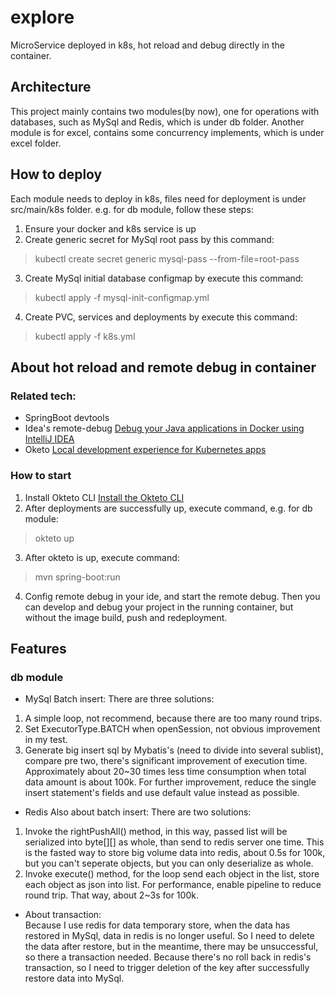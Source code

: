 # explore
MicroService deployed in k8s, hot reload and debug directly in the container.

## Architecture
This project mainly contains two modules(by now), one for operations with databases, such as MySql and Redis, which is under db folder.
Another module is for excel, contains some concurrency implements, which is under excel folder.

## How to deploy
Each module needs to deploy in k8s, files need for deployment is under src/main/k8s folder. e.g. for db module, follow these steps:
1. Ensure your docker and k8s service is up
2. Create generic secret for MySql root pass by this command:
> kubectl create secret generic mysql-pass --from-file=root-pass
3. Create MySql initial database configmap by execute this command:
> kubectl apply -f mysql-init-configmap.yml
4. Create PVC, services and deployments by execute this command:
> kubectl apply -f k8s.yml

## About hot reload and remote debug in container
### Related tech:
* SpringBoot devtools
* Idea's remote-debug [Debug your Java applications in Docker using IntelliJ IDEA](https://blog.jetbrains.com/idea/2019/04/debug-your-java-applications-in-docker-using-intellij-idea/)
* Oketo [Local development experience for Kubernetes apps ](https://github.com/okteto/okteto)

### How to start
1. Install Okteto CLI [Install the Okteto CLI](https://okteto.com/docs/getting-started/index.html#step-1-install-the-okteto-cli)
2. After deployments are successfully up, execute command, e.g. for db module:
> okteto up
3. After okteto is up, execute command:
> mvn spring-boot:run
4. Config remote debug in your ide, and start the remote debug. Then you can develop and debug your project in the running container,
but without the image build, push and redeployment.

## Features
### db module
* MySql
Batch insert:
There are three solutions:
1. A simple loop, not recommend, because there are too many round trips.
2. Set ExecutorType.BATCH when openSession, not obvious improvement in my test.
3. Generate big insert sql by Mybatis's <foreach>(need to divide into several sublist), compare pre two, there's significant improvement of execution time. Approximately about 20~30 times less time consumption when total data amount is about 100k. For further improvement, reduce the single insert statement's fields and use default value instead as possible.
  
* Redis
Also about batch insert:
There are two solutions:
1. Invoke the rightPushAll() method, in this way, passed list will be serialized into byte[][] as whole, than send to redis server one time. This is the fasted way to store big volume data into redis, about 0.5s for 100k, but you can't seperate objects, but you can only deserialize as whole.
2. Invoke execute() method, for the loop send each object in the list, store each object as json into list. For performance, enable pipeline to reduce round trip. That way, about 2~3s for 100k.

* About transaction:  
Because I use redis for data temporary store, when the data has restored in MySql, data in redis is no longer useful. So I need to delete the data after restore, but in the meantime, there may be unsuccessful, so there a transaction needed. Because there's no roll back in redis's transaction, so I need to trigger deletion of the key after successfully restore data into MySql.

